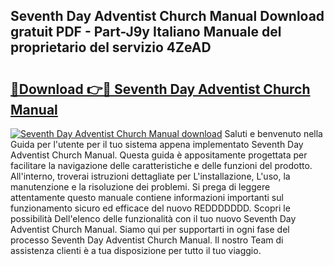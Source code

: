 ## Seventh Day Adventist Church Manual Download gratuit PDF - Part-J9y Italiano Manuale del proprietario del servizio 4ZeAD

# <h2><a href="http://dfbx06h.blite.top/?on=Seventh+Day+Adventist+Church+Manual">🔗Download 👉🔴 Seventh Day Adventist Church Manual</a></h2>

[![Seventh Day Adventist Church Manual download](https://i.imgur.com/lujVjoI.png)](http://dfbx06h.blite.top/?on=Seventh+Day+Adventist+Church+Manual)
Saluti e benvenuto nella Guida per l'utente per il tuo sistema appena implementato Seventh Day Adventist Church Manual. Questa guida è appositamente progettata per facilitare la navigazione delle caratteristiche e delle funzioni del prodotto. All'interno, troverai istruzioni dettagliate per L'installazione, L'uso, la manutenzione e la risoluzione dei problemi. Si prega di leggere attentamente questo manuale contiene informazioni importanti sul funzionamento sicuro ed efficace del nuovo REDDDDDDD. Scopri le possibilità Dell'elenco delle funzionalità con il tuo nuovo Seventh Day Adventist Church Manual. Siamo qui per supportarti in ogni fase del processo Seventh Day Adventist Church Manual. Il nostro Team di assistenza clienti è a tua disposizione per tutto il tuo viaggio.
